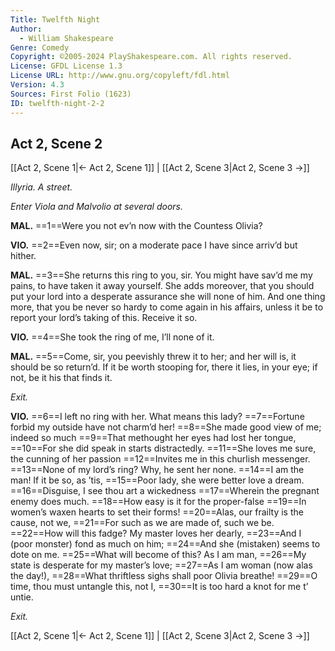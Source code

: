 ```yaml
---
Title: Twelfth Night
Author: 
  - William Shakespeare
Genre: Comedy
Copyright: ©2005-2024 PlayShakespeare.com. All rights reserved.
License: GFDL License 1.3
License URL: http://www.gnu.org/copyleft/fdl.html
Version: 4.3
Sources: First Folio (1623)
ID: twelfth-night-2-2
---
```


## Act 2, Scene 2
[[Act 2, Scene 1|← Act 2, Scene 1]] | [[Act 2, Scene 3|Act 2, Scene 3 →]]

*Illyria. A street.*

*Enter Viola and Malvolio at several doors.*

**MAL.**
==1==Were you not ev’n now with the Countess Olivia?

**VIO.**
==2==Even now, sir; on a moderate pace I have since arriv’d but hither.

**MAL.**
==3==She returns this ring to you, sir. You might have sav’d me my pains, to have taken it away yourself. She adds moreover, that you should put your lord into a desperate assurance she will none of him. And one thing more, that you be never so hardy to come again in his affairs, unless it be to report your lord’s taking of this. Receive it so.

**VIO.**
==4==She took the ring of me, I’ll none of it.

**MAL.**
==5==Come, sir, you peevishly threw it to her; and her will is, it should be so return’d. If it be worth stooping for, there it lies, in your eye; if not, be it his that finds it.

*Exit.*

**VIO.**
==6==I left no ring with her. What means this lady?
==7==Fortune forbid my outside have not charm’d her!
==8==She made good view of me; indeed so much
==9==That methought her eyes had lost her tongue,
==10==For she did speak in starts distractedly.
==11==She loves me sure, the cunning of her passion
==12==Invites me in this churlish messenger.
==13==None of my lord’s ring? Why, he sent her none.
==14==I am the man! If it be so, as ’tis,
==15==Poor lady, she were better love a dream.
==16==Disguise, I see thou art a wickedness
==17==Wherein the pregnant enemy does much.
==18==How easy is it for the proper-false
==19==In women’s waxen hearts to set their forms!
==20==Alas, our frailty is the cause, not we,
==21==For such as we are made of, such we be.
==22==How will this fadge? My master loves her dearly,
==23==And I (poor monster) fond as much on him;
==24==And she (mistaken) seems to dote on me.
==25==What will become of this? As I am man,
==26==My state is desperate for my master’s love;
==27==As I am woman (now alas the day!),
==28==What thriftless sighs shall poor Olivia breathe!
==29==O time, thou must untangle this, not I,
==30==It is too hard a knot for me t’ untie.

*Exit.*

[[Act 2, Scene 1|← Act 2, Scene 1]] | [[Act 2, Scene 3|Act 2, Scene 3 →]]